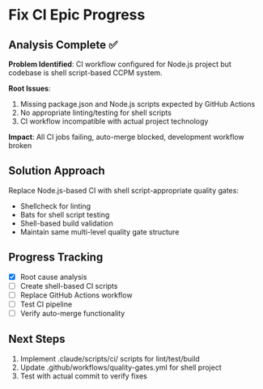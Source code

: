 # Fix CI Epic Progress

## Analysis Complete ✅

**Problem Identified**: CI workflow configured for Node.js project but codebase is shell script-based CCPM system.

**Root Issues**:
1. Missing package.json and Node.js scripts expected by GitHub Actions
2. No appropriate linting/testing for shell scripts
3. CI workflow incompatible with actual project technology

**Impact**: All CI jobs failing, auto-merge blocked, development workflow broken

## Solution Approach

Replace Node.js-based CI with shell script-appropriate quality gates:
- Shellcheck for linting
- Bats for shell script testing
- Shell-based build validation
- Maintain same multi-level quality gate structure

## Progress Tracking

- [x] Root cause analysis
- [ ] Create shell-based CI scripts
- [ ] Replace GitHub Actions workflow
- [ ] Test CI pipeline
- [ ] Verify auto-merge functionality

## Next Steps

1. Implement .claude/scripts/ci/ scripts for lint/test/build
2. Update .github/workflows/quality-gates.yml for shell project
3. Test with actual commit to verify fixes